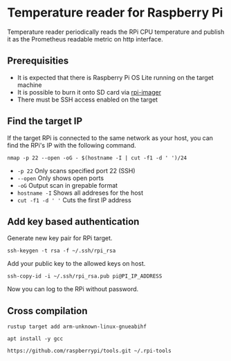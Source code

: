 # Temperature reader for Raspberry Pi
Temperature reader periodically reads the RPi CPU temperature and publish it
as the Prometheus readable metric on http interface.

## Prerequisities
* It is expected that there is Raspberry Pi OS Lite running on the target machine
* It is possible to burn it onto SD card via [rpi-imager](https://github.com/raspberrypi/rpi-imager)	
* There must be SSH access enabled on the target

## Find the target IP
If the target RPi is connected to the same network as your host, you can find the RPi's
IP with the following command.
```
nmap -p 22 --open -oG - $(hostname -I | cut -f1 -d ' ')/24
```
* `-p 22`						Only scans specified port 22 (SSH)
* `--open`					Only shows open ports
* `-oG`							Output scan in grepable format
* `hostname -I`			Shows all addreses for the host
* `cut -f1 -d ' '`	Cuts the first IP address

## Add key based authentication
Generate new key pair for RPi target.
```
ssh-keygen -t rsa -f ~/.ssh/rpi_rsa
```
Add your public key to the allowed keys on host.
```
ssh-copy-id -i ~/.ssh/rpi_rsa.pub pi@PI_IP_ADDRESS
```
Now you can log to the RPi without password.

## Cross compilation

```
rustup target add arm-unknown-linux-gnueabihf
```

```
apt install -y gcc
```

```
https://github.com/raspberrypi/tools.git ~/.rpi-tools
```
